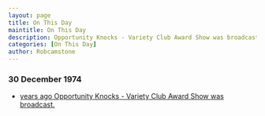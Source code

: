 ```yaml
---
layout: page
title: On This Day
maintitle: On This Day
description: Opportunity Knocks - Variety Club Award Show was broadcast.
categories: [On This Day]
author: Robcamstone
---
```


### 30 December 1974
* [<span id="age1"></span> years ago Opportunity Knocks - Variety Club Award Show was broadcast.](/thames%20television/opportunity%20knocks/1974/12/30/opportunity-knocks.html)

<!-- Script for calculating number of years ago -->
<script>
var dob = '19741230';
var year = Number(dob.substr(0, 4));
var month = Number(dob.substr(4, 2)) - 1;
var day = Number(dob.substr(6, 2));
var today = new Date();
var age1 = today.getFullYear() - year;
if (today.getMonth() < month || (today.getMonth() == month && today.getDate() < day)) {
age1--;
}
document.getElementById("age1").innerHTML=age1;
</script>

